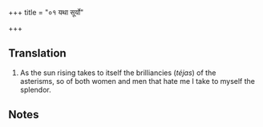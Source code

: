 +++
title = "०१ यथा सूर्यो"

+++
## Translation
1. As the sun rising takes to itself the brilliancies (*téjas*) of the  
asterisms, so of both women and men that hate me I take to myself the  
splendor.

## Notes

